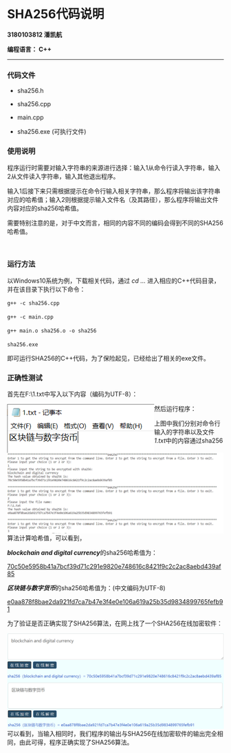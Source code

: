 # SHA256代码说明

**3180103812    潘凯航**

**编程语言： C++**

------



### 代码文件

- sha256.h

- sha256.cpp

- main.cpp

- sha256.exe (可执行文件)

  

### 使用说明

程序运行时需要对输入字符串的来源进行选择：输入1从命令行读入字符串，输入2从文件读入字符串，输入其他退出程序。

输入1后接下来只需根据提示在命令行输入相关字符串，那么程序将输出该字符串对应的哈希值；输入2则根据提示输入文件名（及其路径），那么程序将输出文件内容对应的sha256哈希值。

需要特别注意的是，对于中文而言，相同的内容不同的编码会得到不同的SHA256哈希值。

​      

### 运行方法

以Windows10系统为例，下载相关代码，通过 *cd ...*  进入相应的C++代码目录，并在该目录下执行以下命令：

```
g++ -c sha256.cpp

g++ -c main.cpp

g++ main.o sha256.o -o sha256

sha256.exe
```

即可运行SHA256的C++代码，为了保险起见，已经给出了相关的exe文件。



### 正确性测试

首先在F:\1.txt中写入以下内容（编码为UTF-8）：

<img src=".\程序正确性测试图片\1.png"  align="left"/>

然后运行程序：

<img src=".\程序正确性测试图片\2.png"  align="left"/>



上图中我们分别对命令行输入的字符串以及文件*1.txt*中的内容通过sha256算法计算哈希值，可以看到，

***blockchain and digital currency***的sha256哈希值为：

<u>70c50e5958b41a7bcf39d71c291e9820e748616c8421f9c2c2ac8aebd439af85</u>

***区块链与数字货币***的sha256哈希值为：(中文编码为UTF-8)

<u>e0aa878f8bae2da921fd7ca7b47e3f4e0e106a619a25b35d9834899765fefb91</u>



为了验证是否正确实现了SHA256算法，在网上找了一个SHA256在线加密软件：

<img src=".\程序正确性测试图片\3.png"  align="left"/>

<img src=".\程序正确性测试图片\4.png"  align="left"/>

可以看到，当输入相同时，我们程序的输出与SHA256在线加密软件的输出完全相同，由此可得，程序正确实现了SHA256算法。











